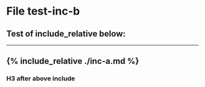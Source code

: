 # File test-inc-b
## Test of include_relative below:
---
{% include_relative ./inc-a.md %}
---
### H3 after above include
